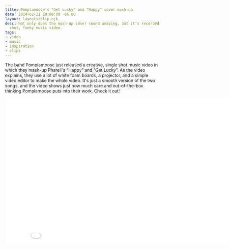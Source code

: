 ```yaml
---
title: Pomplamoose’s “Get Lucky” and “Happy” cover mash-up
date: 2014-02-21 18:00:00 -06:00
layout: layouts/clip.njk
desc: Not only does the mash-up cover sound amazing, but it's recorded as a single
  shot, funky music video.
tags: 
- video
- music
- inspiration
- clips
---
```


The band Pomplamoose just released a creative, single shot music video in which they mash-up Pharell's “Happy” and “Get Lucky”. As the video explains, they use a lot of white foam boards, a projector, and a simple video editor to make the whole video. It's just a smooth version of the two songs, and the video shows just how much care and out-of-the-box thinking Pomplamoose puts into their work. Check it out!

<iframe width="853" height="480" src="//www.youtube.com/embed/i7X8ZnmLfM0" frameborder="0" allowfullscreen></iframe>



